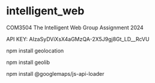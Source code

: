 # intelligent_web
COM3504 The Intelligent Web Group Assignment 2024

API KEY: AIzaSyDViXsX4aGMzQA-2X5J9gj8Gt_LD__RcVU

npm install geolocation

npm install geolib

npm install @googlemaps/js-api-loader
